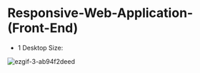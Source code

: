 # Responsive-Web-Application-(Front-End)

* 1 Desktop Size:

![ezgif-3-ab94f2deed](https://github.com/Yassine-Karimi/Responsive-Web-Application--Front-End-/assets/66490404/3cb00848-9b80-4f19-9dba-a044acdc0027)
